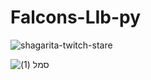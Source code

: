 
# Falcons-LIb-py

![shagarita-twitch-stare](https://user-images.githubusercontent.com/112169911/236607499-0ec02110-57bc-42ae-a8f4-e17c749d9fcc.gif)


![סמל (1)](https://user-images.githubusercontent.com/112169911/236606426-d40b114c-776a-4c41-90d5-0194b625bc74.png)

